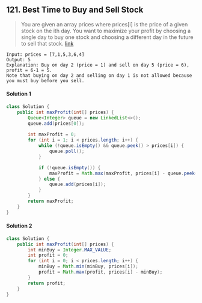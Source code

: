 ## 121. Best Time to Buy and Sell Stock
> You are given an array prices where prices[i] is the price of a given stock on the ith day. You want to maximize your profit by choosing a single day to buy one stock and choosing a different day in the future to sell that stock. [link](https://leetcode.com/problems/best-time-to-buy-and-sell-stock/)
```
Input: prices = [7,1,5,3,6,4]
Output: 5
Explanation: Buy on day 2 (price = 1) and sell on day 5 (price = 6), profit = 6-1 = 5.
Note that buying on day 2 and selling on day 1 is not allowed because you must buy before you sell.
```

#### Solution 1
```java
class Solution {
    public int maxProfit(int[] prices) {
        Queue<Integer> queue = new LinkedList<>();
		queue.add(prices[0]);
        
        int maxProfit = 0;
        for (int i = 1; i < prices.length; i++) {
            while (!queue.isEmpty() && queue.peek() > prices[i]) {
                queue.poll();
            }

            if (!queue.isEmpty()) {
                maxProfit = Math.max(maxProfit, prices[i] - queue.peek());
            } else {
                queue.add(prices[i]);
            }
        }
        return maxProfit;
    }
}
```

#### Solution 2
```java
class Solution {
    public int maxProfit(int[] prices) {
        int minBuy = Integer.MAX_VALUE;
        int profit = 0;
        for (int i = 0; i < prices.length; i++) {
            minBuy = Math.min(minBuy, prices[i]);
            profit = Math.max(profit, prices[i] - minBuy);
        }
        return profit;
    }
}
```